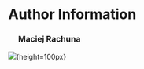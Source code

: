 # Author Information
### &emsp; Maciej Rachuna
![](https://gitlab.com/pl.rachuna-net/gitlab-profile/-/raw/main/assets/logo/website_logo_transparent_background.png){height=100px}